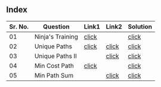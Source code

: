 ## Index 

Sr. No. | Question|Link1 | Link2 | Solution
---|---|---|---|---
01 | Ninja's Training | [click](https://www.codingninjas.com/codestudio/problems/ninja-s-training_3621003) || [click](./Solutions/NinjaSTraining.java)
02 | Unique Paths | [click](https://practice.geeksforgeeks.org/problems/number-of-unique-paths5339/1) | [click](https://leetcode.com/problems/unique-paths/) | [click](./Solutions/UniquePaths.java)
03 | Unique Paths II || [click](https://leetcode.com/problems/unique-paths-ii/) | [click](./Solutions/UniquePathsII.java)
04 | Min Cost Path  | [click](https://practice.geeksforgeeks.org/problems/minimum-cost-path3833/1)  || [click](./Solutions/MinCostPath.java) 
05 | Min Path Sum  ||[click](https://leetcode.com/problems/minimum-path-sum/)| [click](./Solutions/MinPathSum.java)
